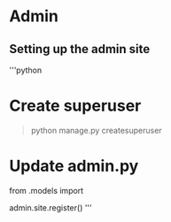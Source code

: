 # Admin

## Setting up the admin site

'''python
# Create superuser
> python manage.py createsuperuser

# Update admin.py
from <AppName>.models import <ModelName>

admin.site.register(<ModelName>)
'''



